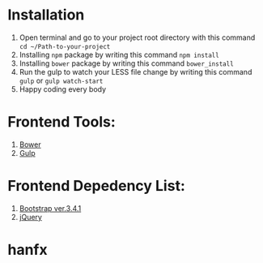 
# Installation

 1. Open terminal and go to your project root directory with this command `cd ~/Path-to-your-project`
 2. Installing `npm` package by writing this command `npm install`
 3. Installing `bower` package by writing this command `bower_install`
 4. Run the gulp to watch your LESS file change by writing this command `gulp` or `gulp watch-start`
 5. Happy coding every body

 

# Frontend Tools:

1. [Bower](http://bower.io)
2. [Gulp](https://gulpjs.com/)


# Frontend Depedency List:

1. [Bootstrap ver.3.4.1](http://getbootstrap.com)
2. [jQuery](http://jquery.com)
# hanfx
